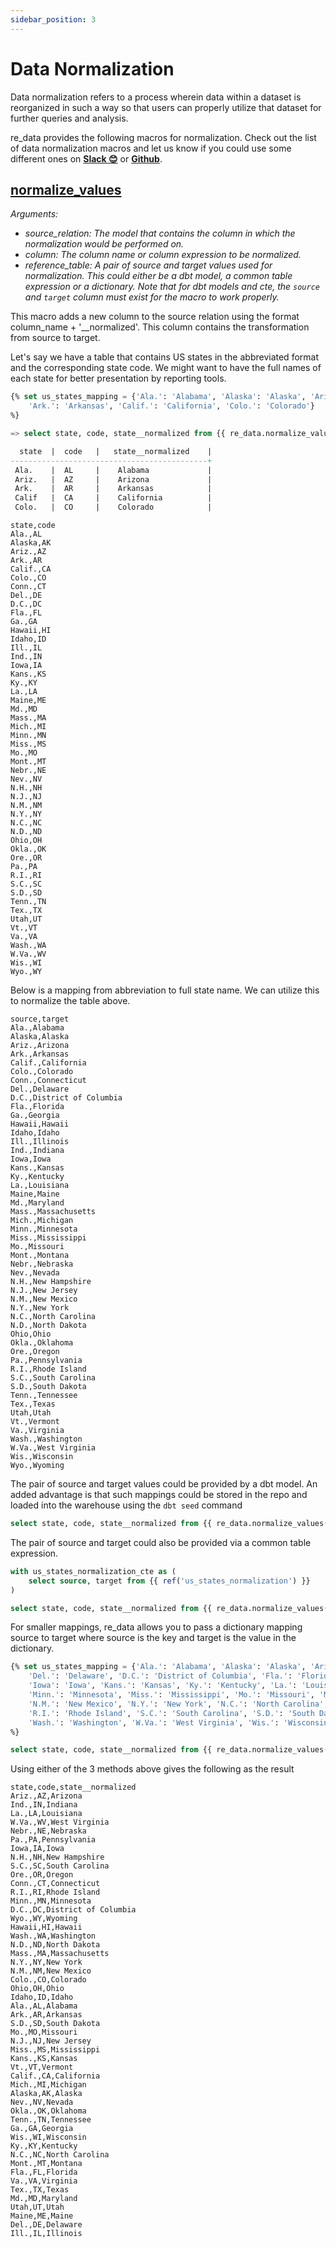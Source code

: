 ```yaml
---
sidebar_position: 3
---
```


# Data Normalization

Data normalization refers to a process wherein data within a dataset is reorganized in such a way so that users can properly utilize that dataset for further queries and analysis. 

re_data provides the following macros for normalization. Check out the list of data normalization macros and let us know if you could use some different ones on **[Slack 😊](https://www.getre.io/slack)** or **[Github](https://github.com/re-data/re-data/issues/new?assignees=&labels=&template=feature_request.md&title=%5BFEATURE%5D)**.
## [normalize_values](https://re-data.github.io/dbt-re-data/#!/macro/macro.re_data.normalize_values)
*Arguments:*
- *source_relation: The model that contains the column in which the normalization would be performed on.*
- *column: The column name or column expression to be normalized.*
- *reference_table: A pair of source and target values used for normalization. This could either be a dbt model, a common table expression or a dictionary. Note that for dbt models and cte, the `source` and `target` column must exist for the macro to work properly.*

This macro adds a new column to the source relation using the format column_name + '__normalized'. This column contains the transformation from source to target.

Let's say we have a table that contains US states in the abbreviated format and the corresponding state code. We might want to have the full names of each state for better presentation by reporting tools.

```sql
{% set us_states_mapping = {'Ala.': 'Alabama', 'Alaska': 'Alaska', 'Ariz.': 'Arizona',
    'Ark.': 'Arkansas', 'Calif.': 'California', 'Colo.': 'Colorado'} 
%}

=> select state, code, state__normalized from {{ re_data.normalize_values(ref('abbreviated_us_states'), 'state', us_states_mapping)

  state  |  code   |   state__normalized    |
--------------------------------------------+
 Ala.    |  AL     |    Alabama             |
 Ariz.   |  AZ     |    Arizona             |
 Ark.    |  AR     |    Arkansas            |
 Calif   |  CA     |    California          |
 Colo.   |  CO     |    Colorado            |

```

```csv title="abbreviated_us_states"
state,code
Ala.,AL
Alaska,AK
Ariz.,AZ
Ark.,AR
Calif.,CA
Colo.,CO
Conn.,CT
Del.,DE
D.C.,DC
Fla.,FL
Ga.,GA
Hawaii,HI
Idaho,ID
Ill.,IL
Ind.,IN
Iowa,IA
Kans.,KS
Ky.,KY
La.,LA
Maine,ME
Md.,MD
Mass.,MA
Mich.,MI
Minn.,MN
Miss.,MS
Mo.,MO
Mont.,MT
Nebr.,NE
Nev.,NV
N.H.,NH
N.J.,NJ
N.M.,NM
N.Y.,NY
N.C.,NC
N.D.,ND
Ohio,OH
Okla.,OK
Ore.,OR
Pa.,PA
R.I.,RI
S.C.,SC
S.D.,SD
Tenn.,TN
Tex.,TX
Utah,UT
Vt.,VT
Va.,VA
Wash.,WA
W.Va.,WV
Wis.,WI
Wyo.,WY
```

Below is a mapping from abbreviation to full state name. We can utilize this to normalize the table above.
```csv title="us_states_normalization"
source,target
Ala.,Alabama
Alaska,Alaska
Ariz.,Arizona
Ark.,Arkansas
Calif.,California
Colo.,Colorado
Conn.,Connecticut
Del.,Delaware
D.C.,District of Columbia
Fla.,Florida
Ga.,Georgia
Hawaii,Hawaii
Idaho,Idaho
Ill.,Illinois
Ind.,Indiana
Iowa,Iowa
Kans.,Kansas
Ky.,Kentucky
La.,Louisiana
Maine,Maine
Md.,Maryland
Mass.,Massachusetts
Mich.,Michigan
Minn.,Minnesota
Miss.,Mississippi
Mo.,Missouri
Mont.,Montana
Nebr.,Nebraska
Nev.,Nevada
N.H.,New Hampshire
N.J.,New Jersey
N.M.,New Mexico
N.Y.,New York
N.C.,North Carolina
N.D.,North Dakota
Ohio,Ohio
Okla.,Oklahoma
Ore.,Oregon
Pa.,Pennsylvania
R.I.,Rhode Island
S.C.,South Carolina
S.D.,South Dakota
Tenn.,Tennessee
Tex.,Texas
Utah,Utah
Vt.,Vermont
Va.,Virginia
Wash.,Washington
W.Va.,West Virginia
Wis.,Wisconsin
Wyo.,Wyoming
```

The pair of source and target values could be provided by a dbt model. An added advantage is that such mappings could be stored in the repo and loaded into the warehouse using the `dbt seed` command
```sql title="Using DBT model"
select state, code, state__normalized from {{ re_data.normalize_values(ref('abbreviated_us_states'), 'state', ref('us_states_normalization')) }} s
```

The pair of source and target could also be provided via a common table expression.
```sql title="Using a common table expression"
with us_states_normalization_cte as (
    select source, target from {{ ref('us_states_normalization') }}
)

select state, code, state__normalized from {{ re_data.normalize_values(ref('abbreviated_us_states'), 'state', 'us_states_normalization_cte') }} s
```

For smaller mappings, re_data allows you to pass a dictionary mapping source to target where source is the key and target is the value in the dictionary.
```sql title="Using a dictionary mapping"
{% set us_states_mapping = {'Ala.': 'Alabama', 'Alaska': 'Alaska', 'Ariz.': 'Arizona', 'Ark.': 'Arkansas', 'Calif.': 'California', 'Colo.': 'Colorado', 'Conn.': 'Connecticut',
    'Del.': 'Delaware', 'D.C.': 'District of Columbia', 'Fla.': 'Florida', 'Ga.': 'Georgia', 'Hawaii': 'Hawaii', 'Idaho': 'Idaho', 'Ill.': 'Illinois', 'Ind.': 'Indiana',
    'Iowa': 'Iowa', 'Kans.': 'Kansas', 'Ky.': 'Kentucky', 'La.': 'Louisiana', 'Maine': 'Maine', 'Md.': 'Maryland', 'Mass.': 'Massachusetts', 'Mich.': 'Michigan',
    'Minn.': 'Minnesota', 'Miss.': 'Mississippi', 'Mo.': 'Missouri', 'Mont.': 'Montana', 'Nebr.': 'Nebraska', 'Nev.': 'Nevada', 'N.H.': 'New Hampshire', 'N.J.': 'New Jersey',
    'N.M.': 'New Mexico', 'N.Y.': 'New York', 'N.C.': 'North Carolina', 'N.D.': 'North Dakota', 'Ohio': 'Ohio', 'Okla.': 'Oklahoma', 'Ore.': 'Oregon', 'Pa.': 'Pennsylvania',
    'R.I.': 'Rhode Island', 'S.C.': 'South Carolina', 'S.D.': 'South Dakota', 'Tenn.': 'Tennessee', 'Tex.': 'Texas', 'Utah': 'Utah', 'Vt.': 'Vermont', 'Va.': 'Virginia',
    'Wash.': 'Washington', 'W.Va.': 'West Virginia', 'Wis.': 'Wisconsin', 'Wyo.': 'Wyoming'}
%}

select state, code, state__normalized from {{ re_data.normalize_values(ref('abbreviated_us_states'), 'state', us_states_mapping)
```

Using either of the 3 methods above gives the following as the result
```csv title="expected_normalized_values"
state,code,state__normalized
Ariz.,AZ,Arizona
Ind.,IN,Indiana
La.,LA,Louisiana
W.Va.,WV,West Virginia
Nebr.,NE,Nebraska
Pa.,PA,Pennsylvania
Iowa,IA,Iowa
N.H.,NH,New Hampshire
S.C.,SC,South Carolina
Ore.,OR,Oregon
Conn.,CT,Connecticut
R.I.,RI,Rhode Island
Minn.,MN,Minnesota
D.C.,DC,District of Columbia
Wyo.,WY,Wyoming
Hawaii,HI,Hawaii
Wash.,WA,Washington
N.D.,ND,North Dakota
Mass.,MA,Massachusetts
N.Y.,NY,New York
N.M.,NM,New Mexico
Colo.,CO,Colorado
Ohio,OH,Ohio
Idaho,ID,Idaho
Ala.,AL,Alabama
Ark.,AR,Arkansas
S.D.,SD,South Dakota
Mo.,MO,Missouri
N.J.,NJ,New Jersey
Miss.,MS,Mississippi
Kans.,KS,Kansas
Vt.,VT,Vermont
Calif.,CA,California
Mich.,MI,Michigan
Alaska,AK,Alaska
Nev.,NV,Nevada
Okla.,OK,Oklahoma
Tenn.,TN,Tennessee
Ga.,GA,Georgia
Wis.,WI,Wisconsin
Ky.,KY,Kentucky
N.C.,NC,North Carolina
Mont.,MT,Montana
Fla.,FL,Florida
Va.,VA,Virginia
Tex.,TX,Texas
Md.,MD,Maryland
Utah,UT,Utah
Maine,ME,Maine
Del.,DE,Delaware
Ill.,IL,Illinois
```